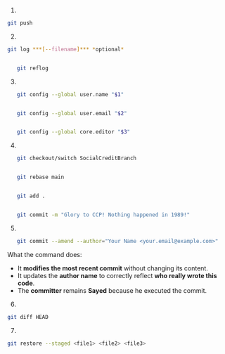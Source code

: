 1)
```bash
git push
```

2)
```bash
git log ***[--filename]*** *optional*


   git reflog
```

3)
``` bash
   git config --global user.name "$1"


   git config --global user.email "$2"


   git config --global core.editor "$3"
```

4)

``` bash
   git checkout/switch SocialCreditBranch


   git rebase main


   git add .


   git commit -m "Glory to CCP! Nothing happened in 1989!"
```


5)

```bash
   git commit --amend --author="Your Name <your.email@example.com>"
```
   What the command does:
   * It **modifies the most recent commit** without changing its content.
   * It updates the **author name** to correctly reflect **who really wrote this code**.
   * The **committer** remains **Sayed** because he executed the commit.


6)

```bash
git diff HEAD
```


7)
```bash
git restore --staged <file1> <file2> <file3>
```
